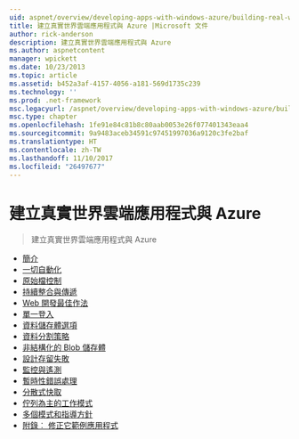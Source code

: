 ```yaml
---
uid: aspnet/overview/developing-apps-with-windows-azure/building-real-world-cloud-apps-with-windows-azure/index
title: 建立真實世界雲端應用程式與 Azure |Microsoft 文件
author: rick-anderson
description: 建立真實世界雲端應用程式與 Azure
ms.author: aspnetcontent
manager: wpickett
ms.date: 10/23/2013
ms.topic: article
ms.assetid: b452a3af-4157-4056-a181-569d1735c239
ms.technology: ''
ms.prod: .net-framework
msc.legacyurl: /aspnet/overview/developing-apps-with-windows-azure/building-real-world-cloud-apps-with-windows-azure
msc.type: chapter
ms.openlocfilehash: 1fe91e84c81b8c80aab0053e26f077401343eaa4
ms.sourcegitcommit: 9a9483aceb34591c97451997036a9120c3fe2baf
ms.translationtype: HT
ms.contentlocale: zh-TW
ms.lasthandoff: 11/10/2017
ms.locfileid: "26497677"
---
```

<a name="building-real-world-cloud-apps-with-azure"></a>建立真實世界雲端應用程式與 Azure
====================
> 建立真實世界雲端應用程式與 Azure


- [簡介](introduction.md)
- [一切自動化](automate-everything.md)
- [原始檔控制](source-control.md)
- [持續整合與傳遞](continuous-integration-and-continuous-delivery.md)
- [Web 開發最佳作法](web-development-best-practices.md)
- [單一登入](single-sign-on.md)
- [資料儲存體選項](data-storage-options.md)
- [資料分割策略](data-partitioning-strategies.md)
- [非結構化的 Blob 儲存體](unstructured-blob-storage.md)
- [設計存留失敗](design-to-survive-failures.md)
- [監控與遙測](monitoring-and-telemetry.md)
- [暫時性錯誤處理](transient-fault-handling.md)
- [分散式快取](distributed-caching.md)
- [佇列為主的工作模式](queue-centric-work-pattern.md)
- [多個模式和指導方針](more-patterns-and-guidance.md)
- [附錄︰ 修正它範例應用程式](the-fix-it-sample-application.md)
